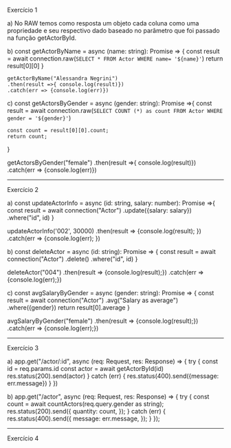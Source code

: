 Exercício 1

a) No RAW temos como resposta um objeto cada coluna como uma propriedade e seu respectivo dado baseado no parâmetro que foi passado na função getActorById.

b) const getActorByName = async (name: string): Promise<any> => {
        const result = await connection.raw(`
        SELECT * FROM Actor WHERE name= '${name}'
        `)
        return result[0][0]
    }

    getActorByName("Alessandra Negrini")
    .then(result =>{ console.log(result)})
    .catch(err => {console.log(err)})
 
 c) const getActorsByGender = async (gender: string): Promise<any> =>{
    const result = await connection.raw(`
    SELECT COUNT (*) as count FROM Actor WHERE gender = '${gender}'
    `)

    const count = result[0][0].count;
    return count;
}

getActorsByGender("female")
    .then(result =>{ console.log(result)})
    .catch(err => {console.log(err)})

---------------------------------------------------------------------------------------------------------------

Exercício 2

a) const updateActorInfo = async (id: string, salary: number): Promise<any> =>{
    const result = await connection("Actor")
    .update({salary: salary})
    .where("id", id)
}

updateActorInfo('002', 30000)
.then(result => {console.log(result);
})
.catch(err => {console.log(err);
})

b) const deleteActor = async (id: string): Promise<any> => {
    const result = await connection("Actor")
    .delete()
    .where("id", id)
}

deleteActor("004")
.then(result => {console.log(result);})
.catch(err => {console.log(err);})

c) const avgSalaryByGender = async (gender: string): Promise<any> => {
    const result = await connection("Actor")
    .avg("Salary as average")
    .where({gender})
    return result[0].average
}

avgSalaryByGender("female")
.then(result => {console.log(result);})
.catch(err => {console.log(err);})

---------------------------------------------------------------------------------------------------------------
Exercício 3

a) app.get("/actor/:id", async (req: Request, res: Response) => {
    try {
        const id = req.params.id
        const actor = await getActorById(id)
        res.status(200).send(actor)
    } catch (err) {
        res.status(400).send({message: err.message})
    }
})

b) app.get("/actor", async (req: Request, res: Response) => {
    try {
      const count = await countActors(req.query.gender as string);
      res.status(200).send({
        quantity: count,
      });
    } catch (err) {
      res.status(400).send({
        message: err.message,
      });
    }
  });

  -------------------------------------------------------------------------------------------------------------

  Exercício 4 
